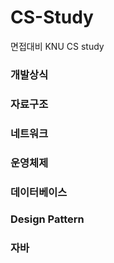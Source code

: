 # CS-Study
면접대비 KNU CS study

### 개발상식



### 자료구조



### 네트워크



### 운영체제



### 데이터베이스



### Design Pattern



### 자바



